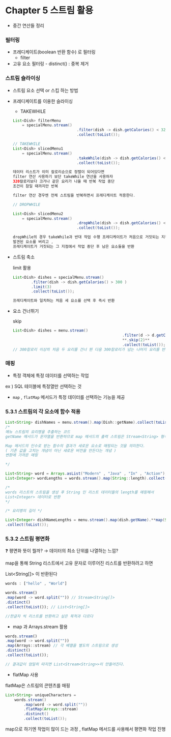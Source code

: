 # Chapter 5 스트림 활용

- 중간 연산들 정리

### 필터링

- 프레디케이트(boolean 반환 함수) 로 필터링
    - filter
- 고유 요소 필터링 - distinct() : 중복 제거

### 스트림 슬라이싱

- 스트림 요소 선택 or 스킵 하는 방법

- 프레디케이트를 이용한 슬라이싱
    - TAKEWHILE

    ```java
    List<Dish> filterMenu
    	= specialMenu.stream()
    							.filter(dish -> dish.getCalories() < 320 ) 
    							.collect(toList());
    
    // TAKEWHILE
    List<Dish> slicedMenu1
    	= specialMenu.stream()
    							.takeWhile(dish -> dish.getCalories() < 320)
    							.collect(toList());
    
    데이터 리스트가 이미 칼로리순으로 정렬이 되어있다면
    filter 연산 사용하기 보단 takeWhile 연산을 사용하자 
    320칼로리보다 크거나 같은 요리가 나올 때 반복 작업 중단 
    조건이 참일 때까지만 반복 
    
    filter 연산 경우엔 전체 스트림을 반복하면서 프레디케이트 적용한다. 
    
    // DROPWHILE 
    
    List<Dish> slicedMenu2
    	= specialMenu.stream()
    							.dropWhile(dish -> dish.getCalories() < 320 )
    							.collect(toList());
    
    dropWhile의 경우 takeWhile과 반대 작업 수행 프레디케이트가 처음으로 거짓되는 지점까지 
    발견된 요소를 버리고 , 
    프레디케이트가 거짓되는 그 지점에서 작업 중단 후 남은 요소들을 반환 
    
    ```


- 스트림 축소

  limit 활용

    ```java
    List<Dish> dishes = specialMenu.stream()
            .filter(dish -> dish.getCalories() > 300 )
            .limit(3)
    		.collect(toList());
    
    프레디케이트와 일치하는 처음 세 요소를 선택 후 즉시 반환 
    
    ```

- 요소 건너뛰기

  skip

    ```java
    List<Dish> dishes = menu.stream()
    												.filter(d -> d.getCalories() > 300)
    												**.skip(2)**
    												.collect(toList());
    // 300칼로리 이상의 처음 두 요리를 건너 뛴 다음 300칼로리가 넘는 나머지 요리를 반환 
    ```


### 매핑

- 특정 객체에 특정 데이터를 선택하는 작업

ex ) SQL 테이블에 특정열만 선택하는 것

- `map` , `flatMap` 메서드가 특정 데이터를 선택하는 기능을 제공

### 5.3.1 스트림의 각 요소에 함수 적용

```java
List<String> dishNames = menu.stream().map(Dish::getName).collect(toList());
/* 
메뉴 스트림의 요리명을 추출하는 코드
getName 메서드가 문자열을 반환하므로 map 메서드의 출력 스트림은 Stream<String> 형식 

Map 메서드의 인수로 받는 함수의 결과가 새로운 요소로 매핑되는 것을 의미한다. 
( 기존 값을 고치는 개념이 아닌 새로운 버전을 만든다는 개념 )
변환에 가까운 매핑 

*/
```

```java
List<String> word = Arrays.asList("Modern" , "Java" , "In" , "Action");
List<Integer> wordLengths = words.stream().map(String::length).collect(toList());

/* 
words 리스트의 스트림을 생성 후 String 인 리스트 데이터들의 length를 매핑해서 
List<Integer> 데이터로 반환 
*/
```

```java
/* 요리명의 길이 */

List<Integer> dishNameLengths = menu.stream().map(dish.getName).**map(String::length)**
.collect(toList());
```

### 5.3.2 스트림 평면화

❓ 평면화 뜻이 뭘까? → 데이터의 최소 단위를 나열하는 느낌?

map을 통해 String 리스트에서 고유 문자로 이루어진 리스트를 반환하려고 하면

List<String[]> 이 반환된다

```jsx
words : ["hello" , "World"]

words.stream()
.map(word -> word.split("")) // Stream<String[]>
.distinct()
.collect(toList()); // List<String[]> 

//한글자 씩 리스트를 반환하고 싶은 목적과 다르다

```

- map 과 Arrays.stream 활용

```jsx
words.stream()
.map(word -> word.split(""))
.map(Arrays::stream) // 각 배열을 별도의 스트림으로 생성 
.distinct()
.collect(toList());

// 결과값이 엄밀히 따지면 List<Stream<String>>이 만들어진다.
```

- flatMap 사용

flatMap은 스트림의 콘텐츠를 매핑

```java
List<String> uniqueCharacters =
	words.stream()
		.map(word -> word.split(""))
		.flatMap(Arrays::stream)
		.distinct()
		.collect(toList());
```

map으로 하기엔 작업이 많이 드는 과정 , flatMap 메서드를 사용해서 평면화 작업 진행

